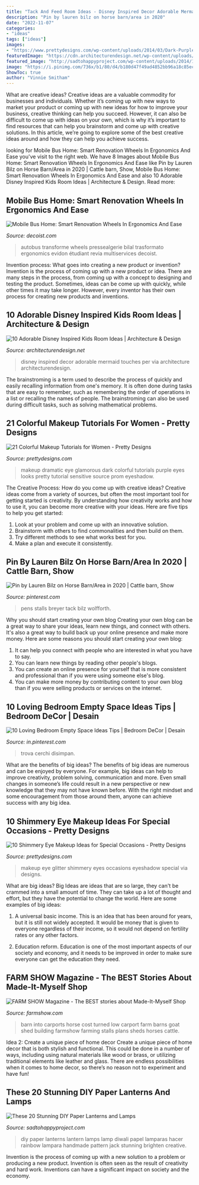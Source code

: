 ```yaml
---
title: "Tack And Feed Room Ideas - Disney Inspired Decor Adorable Mermaid Touches Per Via Architecture Architecturendesign"
description: "Pin by lauren bilz on horse barn/area in 2020"
date: "2022-11-07"
categories:
- "ideas"
tags: ["ideas"]
images:
- "https://www.prettydesigns.com/wp-content/uploads/2014/03/Dark-Purple-Makeup.jpg"
featuredImage: "https://cdn.architecturendesign.net/wp-content/uploads/2014/09/188.jpg"
featured_image: "http://sadtohappyproject.com/wp-content/uploads/2014/10/DIY-Paper-Lantern-Jack-o-Lanterns9.jpg"
image: "https://i.pinimg.com/736x/b1/80/d4/b180d47f49ad4852bb96a18c85ec14bc.jpg"
ShowToc: true
author: "Vinnie Smitham"
---
```



What are creative ideas?
Creative ideas are a valuable commodity for businesses and individuals. Whether it’s coming up with new ways to market your product or coming up with new ideas for how to improve your business, creative thinking can help you succeed. However, it can also be difficult to come up with ideas on your own, which is why it’s important to find resources that can help you brainstorm and come up with creative solutions. In this article, we’re going to explore some of the best creative ideas around and how they can help you achieve success.

	

		
looking for Mobile Bus Home: Smart Renovation Wheels In Ergonomics And Ease you've visit to the right web. We have 8 Images about Mobile Bus Home: Smart Renovation Wheels In Ergonomics And Ease like Pin by Lauren Bilz on Horse Barn/Area in 2020 | Cattle barn, Show, Mobile Bus Home: Smart Renovation Wheels In Ergonomics And Ease and also 10 Adorable Disney Inspired Kids Room Ideas | Architecture &amp; Design. Read more:
		
    
## Mobile Bus Home: Smart Renovation Wheels In Ergonomics And Ease

<img loading=lazy src="https://cdn.decoist.com/wp-content/uploads/2013/08/Extra-sleeping-space-inside-the-mobile-bus-home.jpg" onerror="this.onerror=null;this.src='https://tse1.mm.bing.net/th?id=OIP.-MGdi7wUm9GEIRjVe5LaEgHaEi&amp;pid=15.1';" alt="Mobile Bus Home: Smart Renovation Wheels In Ergonomics And Ease">

_Source: decoist.com_

>autobus transforme wheels pressealgerie bilal trasformato ergonomics evidon étudiant revia multiservices decoist. 

	

Invention process: What goes into creating a new product or invention?
Invention is the process of coming up with a new product or idea. There are many steps in the process, from coming up with a concept to designing and testing the product. Sometimes, ideas can be come up with quickly, while other times it may take longer. However, every inventor has their own process for creating new products and inventions.

    
## 10 Adorable Disney Inspired Kids Room Ideas | Architecture &amp; Design

<img loading=lazy src="https://cdn.architecturendesign.net/wp-content/uploads/2014/09/188.jpg" onerror="this.onerror=null;this.src='https://tse1.mm.bing.net/th?id=OIP.eSrTrxeEEmd9k9ahspK4vQHaLZ&amp;pid=15.1';" alt="10 Adorable Disney Inspired Kids Room Ideas | Architecture &amp; Design">

_Source: architecturendesign.net_

>disney inspired decor adorable mermaid touches per via architecture architecturendesign. 

	

The brainstroming is a term used to describe the process of quickly and easily recalling information from one's memory. It is often done during tasks that are easy to remember, such as remembering the order of operations in a list or recalling the names of people. The brainstroming can also be used during difficult tasks, such as solving mathematical problems.

    
## 21 Colorful Makeup Tutorials For Women - Pretty Designs

<img loading=lazy src="https://www.prettydesigns.com/wp-content/uploads/2014/03/Dark-Purple-Makeup.jpg" onerror="this.onerror=null;this.src='https://tse2.mm.bing.net/th?id=OIP.r2jIZUZkeAODaIs5_YmJfAHaLe&amp;pid=15.1';" alt="21 Colorful Makeup Tutorials for Women - Pretty Designs">

_Source: prettydesigns.com_

>makeup dramatic eye glamorous dark colorful tutorials purple eyes looks pretty tutorial sensitive source prom eyeshadow. 

	

The Creative Process: How do you come up with creative ideas?
Creative ideas come from a variety of sources, but often the most important tool for getting started is creativity. By understanding how creativity works and how to use it, you can become more creative with your ideas. Here are five tips to help you get started: 
1. Look at your problem and come up with an innovative solution.
2. Brainstorm with others to find commonalities and then build on them. 
3. Try different methods to see what works best for you. 
4. Make a plan and execute it consistently. 

    
## Pin By Lauren Bilz On Horse Barn/Area In 2020 | Cattle Barn, Show

<img loading=lazy src="https://i.pinimg.com/736x/2d/6d/5a/2d6d5ab663aabb91497861038e646dc8.jpg" onerror="this.onerror=null;this.src='https://tse4.mm.bing.net/th?id=OIP.FZ0_jS9lSr5MFs4U154AnAHaFj&amp;pid=15.1';" alt="Pin by Lauren Bilz on Horse Barn/Area in 2020 | Cattle barn, Show">

_Source: pinterest.com_

>pens stalls breyer tack bilz wolfforth. 

	

Why you should start creating your own blog
Creating your own blog can be a great way to share your ideas, learn new things, and connect with others. It's also a great way to build back up your online presence and make more money. Here are some reasons you should start creating your own blog: 
1. It can help you connect with people who are interested in what you have to say. 
2. You can learn new things by reading other people's blogs. 
3. You can create an online presence for yourself that is more consistent and professional than if you were using someone else's blog. 
4. You can make more money by contributing content to your own blog than if you were selling products or services on the internet.

    
## 10 Loving Bedroom Empty Space Ideas Tips | Bedroom DeCor | Desain

<img loading=lazy src="https://i.pinimg.com/736x/b1/80/d4/b180d47f49ad4852bb96a18c85ec14bc.jpg" onerror="this.onerror=null;this.src='https://tse4.mm.bing.net/th?id=OIP.jkPONqEX0zCQThrS1A9pSgHaE0&amp;pid=15.1';" alt="10 Loving Bedroom Empty Space Ideas Tips | Bedroom DeCor | Desain">

_Source: in.pinterest.com_

>trova cerchi disimpan. 

	

What are the benefits of big ideas?
The benefits of big ideas are numerous and can be enjoyed by everyone. For example, big ideas can help to improve creativity, problem solving, communication and more. Even small changes in someone’s life could result in a new perspective or new knowledge that they may not have known before. With the right mindset and some encouragement from those around them, anyone can achieve success with any big idea.

    
## 10 Shimmery Eye Makeup Ideas For Special Occasions - Pretty Designs

<img loading=lazy src="https://www.prettydesigns.com/wp-content/uploads/2014/10/Black-and-Glitter-Eyes.jpg" onerror="this.onerror=null;this.src='https://tse4.mm.bing.net/th?id=OIP.x7MgR4kJFlVi5Yf9zR1RtQHaLv&amp;pid=15.1';" alt="10 Shimmery Eye Makeup Ideas for Special Occasions - Pretty Designs">

_Source: prettydesigns.com_

>makeup eye glitter shimmery eyes occasions eyeshadow special via designs. 

	

What are big ideas?
Big Ideas are ideas that are so large, they can't be crammed into a small amount of time. They can take up a lot of thought and effort, but they have the potential to change the world. Here are some examples of big ideas:
1. A universal basic income. This is an idea that has been around for years, but it is still not widely accepted. It would be money that is given to everyone regardless of their income, so it would not depend on fertility rates or any other factors.

2. Education reform. Education is one of the most important aspects of our society and economy, and it needs to be improved in order to make sure everyone can get the education they need.

    
## FARM SHOW Magazine - The BEST Stories About Made-It-Myself Shop

<img loading=lazy src="https://www.farmshow.com/images/articles/36/2/5465_l.jpg" onerror="this.onerror=null;this.src='https://tse1.mm.bing.net/th?id=OIP.6lvkQRxFdya3buxRjHgpiQHaFj&amp;pid=15.1';" alt="FARM SHOW Magazine - The BEST stories about Made-It-Myself Shop">

_Source: farmshow.com_

>barn into carports horse cost turned low carport farm barns goat shed building farmshow farming stalls plans sheds horses cattle. 

	

Idea 2: Create a unique piece of home decor
Create a unique piece of home decor that is both stylish and functional. This could be done in a number of ways, including using natural materials like wood or brass, or utilizing traditional elements like leather and glass. There are endless possibilities when it comes to home decor, so there’s no reason not to experiment and have fun!

    
## These 20 Stunning DIY Paper Lanterns And Lamps

<img loading=lazy src="http://sadtohappyproject.com/wp-content/uploads/2014/10/DIY-Paper-Lantern-Jack-o-Lanterns9.jpg" onerror="this.onerror=null;this.src='https://tse4.mm.bing.net/th?id=OIP.WrUfOxVTtXIVcE1IUKG5vQHaNQ&amp;pid=15.1';" alt="These 20 Stunning DIY Paper Lanterns and Lamps">

_Source: sadtohappyproject.com_

>diy paper lanterns lantern lamps lamp diwali papel lamparas hacer rainbow lampara handmade pattern jack stunning brighten creative. 

	

Invention is the process of coming up with a new solution to a problem or producing a new product. Invention is often seen as the result of creativity and hard work. Inventions can have a significant impact on society and the economy.

